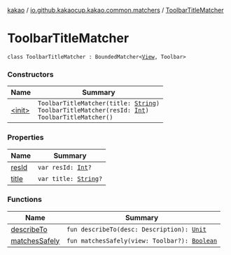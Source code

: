 [kakao](../../index.md) / [io.github.kakaocup.kakao.common.matchers](../index.md) / [ToolbarTitleMatcher](./index.md)

# ToolbarTitleMatcher

`class ToolbarTitleMatcher : BoundedMatcher<`[`View`](https://developer.android.com/reference/android/view/View.html)`, Toolbar>`

### Constructors

| Name | Summary |
|---|---|
| [&lt;init&gt;](-init-.md) | `ToolbarTitleMatcher(title: `[`String`](https://kotlinlang.org/api/latest/jvm/stdlib/kotlin/-string/index.html)`)`<br>`ToolbarTitleMatcher(resId: `[`Int`](https://kotlinlang.org/api/latest/jvm/stdlib/kotlin/-int/index.html)`)`<br>`ToolbarTitleMatcher()` |

### Properties

| Name | Summary |
|---|---|
| [resId](res-id.md) | `var resId: `[`Int`](https://kotlinlang.org/api/latest/jvm/stdlib/kotlin/-int/index.html)`?` |
| [title](title.md) | `var title: `[`String`](https://kotlinlang.org/api/latest/jvm/stdlib/kotlin/-string/index.html)`?` |

### Functions

| Name | Summary |
|---|---|
| [describeTo](describe-to.md) | `fun describeTo(desc: Description): `[`Unit`](https://kotlinlang.org/api/latest/jvm/stdlib/kotlin/-unit/index.html) |
| [matchesSafely](matches-safely.md) | `fun matchesSafely(view: Toolbar?): `[`Boolean`](https://kotlinlang.org/api/latest/jvm/stdlib/kotlin/-boolean/index.html) |

